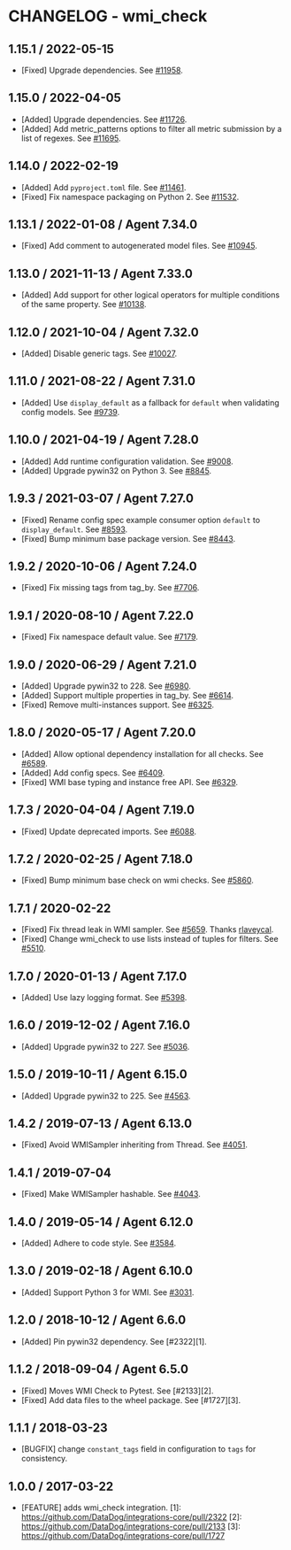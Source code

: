# CHANGELOG - wmi_check

## 1.15.1 / 2022-05-15

* [Fixed] Upgrade dependencies. See [#11958](https://github.com/DataDog/integrations-core/pull/11958).

## 1.15.0 / 2022-04-05

* [Added] Upgrade dependencies. See [#11726](https://github.com/DataDog/integrations-core/pull/11726).
* [Added] Add metric_patterns options to filter all metric submission by a list of regexes. See [#11695](https://github.com/DataDog/integrations-core/pull/11695).

## 1.14.0 / 2022-02-19

* [Added] Add `pyproject.toml` file. See [#11461](https://github.com/DataDog/integrations-core/pull/11461).
* [Fixed] Fix namespace packaging on Python 2. See [#11532](https://github.com/DataDog/integrations-core/pull/11532).

## 1.13.1 / 2022-01-08 / Agent 7.34.0

* [Fixed] Add comment to autogenerated model files. See [#10945](https://github.com/DataDog/integrations-core/pull/10945).

## 1.13.0 / 2021-11-13 / Agent 7.33.0

* [Added] Add support for other logical operators for multiple conditions of the same property. See [#10138](https://github.com/DataDog/integrations-core/pull/10138).

## 1.12.0 / 2021-10-04 / Agent 7.32.0

* [Added] Disable generic tags. See [#10027](https://github.com/DataDog/integrations-core/pull/10027).

## 1.11.0 / 2021-08-22 / Agent 7.31.0

* [Added] Use `display_default` as a fallback for `default` when validating config models. See [#9739](https://github.com/DataDog/integrations-core/pull/9739).

## 1.10.0 / 2021-04-19 / Agent 7.28.0

* [Added] Add runtime configuration validation. See [#9008](https://github.com/DataDog/integrations-core/pull/9008).
* [Added] Upgrade pywin32 on Python 3. See [#8845](https://github.com/DataDog/integrations-core/pull/8845).

## 1.9.3 / 2021-03-07 / Agent 7.27.0

* [Fixed] Rename config spec example consumer option `default` to `display_default`. See [#8593](https://github.com/DataDog/integrations-core/pull/8593).
* [Fixed] Bump minimum base package version. See [#8443](https://github.com/DataDog/integrations-core/pull/8443).

## 1.9.2 / 2020-10-06 / Agent 7.24.0

* [Fixed] Fix missing tags from tag_by. See [#7706](https://github.com/DataDog/integrations-core/pull/7706).

## 1.9.1 / 2020-08-10 / Agent 7.22.0

* [Fixed] Fix namespace default value. See [#7179](https://github.com/DataDog/integrations-core/pull/7179).

## 1.9.0 / 2020-06-29 / Agent 7.21.0

* [Added] Upgrade pywin32 to 228. See [#6980](https://github.com/DataDog/integrations-core/pull/6980).
* [Added] Support multiple properties in tag_by. See [#6614](https://github.com/DataDog/integrations-core/pull/6614).
* [Fixed] Remove multi-instances support. See [#6325](https://github.com/DataDog/integrations-core/pull/6325).

## 1.8.0 / 2020-05-17 / Agent 7.20.0

* [Added] Allow optional dependency installation for all checks. See [#6589](https://github.com/DataDog/integrations-core/pull/6589).
* [Added] Add config specs. See [#6409](https://github.com/DataDog/integrations-core/pull/6409).
* [Fixed] WMI base typing and instance free API. See [#6329](https://github.com/DataDog/integrations-core/pull/6329).

## 1.7.3 / 2020-04-04 / Agent 7.19.0

* [Fixed] Update deprecated imports. See [#6088](https://github.com/DataDog/integrations-core/pull/6088).

## 1.7.2 / 2020-02-25 / Agent 7.18.0

* [Fixed] Bump minimum base check on wmi checks. See [#5860](https://github.com/DataDog/integrations-core/pull/5860).

## 1.7.1 / 2020-02-22

* [Fixed] Fix thread leak in WMI sampler. See [#5659](https://github.com/DataDog/integrations-core/pull/5659). Thanks [rlaveycal](https://github.com/rlaveycal).
* [Fixed] Change wmi_check to use lists instead of tuples for filters. See [#5510](https://github.com/DataDog/integrations-core/pull/5510).

## 1.7.0 / 2020-01-13 / Agent 7.17.0

* [Added] Use lazy logging format. See [#5398](https://github.com/DataDog/integrations-core/pull/5398).

## 1.6.0 / 2019-12-02 / Agent 7.16.0

* [Added] Upgrade pywin32 to 227. See [#5036](https://github.com/DataDog/integrations-core/pull/5036).

## 1.5.0 / 2019-10-11 / Agent 6.15.0

* [Added] Upgrade pywin32 to 225. See [#4563](https://github.com/DataDog/integrations-core/pull/4563).

## 1.4.2 / 2019-07-13 / Agent 6.13.0

* [Fixed] Avoid WMISampler inheriting from Thread. See [#4051](https://github.com/DataDog/integrations-core/pull/4051).

## 1.4.1 / 2019-07-04

* [Fixed] Make WMISampler hashable. See [#4043](https://github.com/DataDog/integrations-core/pull/4043).

## 1.4.0 / 2019-05-14 / Agent 6.12.0

* [Added] Adhere to code style. See [#3584](https://github.com/DataDog/integrations-core/pull/3584).

## 1.3.0 / 2019-02-18 / Agent 6.10.0

* [Added] Support Python 3 for WMI. See [#3031](https://github.com/DataDog/integrations-core/pull/3031).

## 1.2.0 / 2018-10-12 / Agent 6.6.0

* [Added] Pin pywin32 dependency. See [#2322][1].

## 1.1.2 / 2018-09-04 / Agent 6.5.0

* [Fixed] Moves WMI Check to Pytest. See [#2133][2].
* [Fixed] Add data files to the wheel package. See [#1727][3].

## 1.1.1 / 2018-03-23

* [BUGFIX] change `constant_tags` field in configuration to `tags` for consistency.

## 1.0.0 / 2017-03-22

* [FEATURE] adds wmi_check integration.
[1]: https://github.com/DataDog/integrations-core/pull/2322
[2]: https://github.com/DataDog/integrations-core/pull/2133
[3]: https://github.com/DataDog/integrations-core/pull/1727
